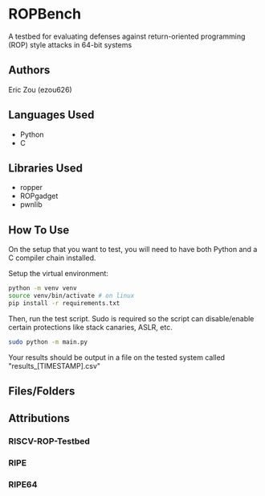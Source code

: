 # ROPBench

A testbed for evaluating defenses against return-oriented programming (ROP) style attacks in 64-bit systems

## Authors
Eric Zou (ezou626)

## Languages Used
- Python
- C

## Libraries Used
- ropper
- ROPgadget
- pwnlib

## How To Use

On the setup that you want to test, you will need to have both Python and a C compiler chain installed. 

Setup the virtual environment:
```bash
python -m venv venv
source venv/bin/activate # on linux
pip install -r requirements.txt
```

Then, run the test script. Sudo is required so the script can disable/enable certain protections like stack canaries, ASLR, etc.

```bash
sudo python -m main.py
```

Your results should be output in a file on the tested system called "results_[TIMESTAMP].csv"

## Files/Folders

## Attributions
### RISCV-ROP-Testbed

### RIPE

### RIPE64
